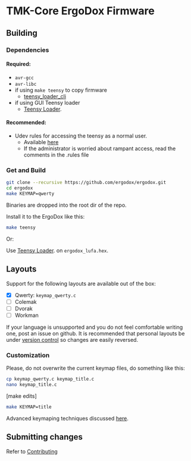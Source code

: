 # TMK-Core ErgoDox Firmware

## Building

### Dependencies

#### Required:

 * `avr-gcc`
 * `avr-libc`
 * if using `make teensy` to copy firmware
   * [teensy_loader_cli](https://github.com/PaulStoffregen/teensy_loader_cli)
 * if using GUI Teensy loader
   * [Teensy Loader](https://www.pjrc.com/teensy/loader.html).

#### Recommended:

 * Udev rules for accessing the teensy as a normal user.
   * Available [here](http://www.pjrc.com/teensy/49-teensy.rules)
   * If the administrator is worried about rampant access, read the
     comments in the .rules file

### Get and Build

```sh
git clone --recursive https://github.com/ergodox/ergodox.git
cd ergodox
make KEYMAP=qwerty
```

Binaries are dropped into the root dir of the repo.

Install it to the ErgoDox like this:

```sh
make teensy
```

Or:

Use [Teensy Loader](https://www.pjrc.com/teensy/loader.html).
on `ergodox_lufa.hex`.

## Layouts

Support for the following layouts are available out of the box:

- [x] Qwerty: `keymap_qwerty.c`
- [ ] Colemak
- [ ] Dvorak
- [ ] Workman

If your language is unsupported and you do not feel comfortable writing one, post an issue on github.
It is recommended that personal layouts be under [version control](http://oss-watch.ac.uk/resources/versioncontrol) so changes are easily reversed.

### Customization

Please, do not overwrite the current keymap files, do something like this:

```sh
cp keymap_qwerty.c keymap_title.c
nano keymap_title.c
```

[make edits]

```sh
make KEYMAP=title
```

Advanced keymaping techniques discussed [here](doc/Advanced-keymaps.md).

## Submitting changes

Refer to [Contributing](CONTRIBUTING.md)
